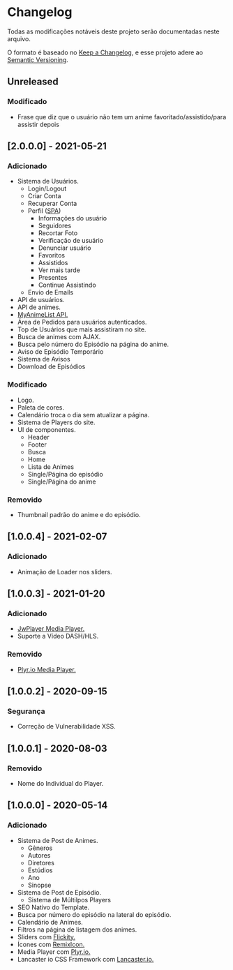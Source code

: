 # Changelog

Todas as modificações notáveis deste projeto serão documentadas neste arquivo.

O formato é baseado no [Keep a Changelog](https://keepachangelog.com/en/1.0.0/),
e esse projeto adere ao [Semantic Versioning](https://semver.org/spec/v2.0.0.html).

## Unreleased
### Modificado
- Frase que diz que o usuário não tem um anime favoritado/assistido/para assistir depois

## [2.0.0.0] - 2021-05-21
### Adicionado
- Sistema de Usuários.
    - Login/Logout
    - Criar Conta
    - Recuperar Conta
    - Perfil ([SPA](https://en.wikipedia.org/wiki/Single-page_application))
        - Informações do usuário
        - Seguidores
        - Recortar Foto
        - Verificação de usuário
        - Denunciar usuário
        - Favoritos
        - Assistidos
        - Ver mais tarde
        - Presentes
        - Continue Assistindo
    - Envio de Emails
- API de usuários.
- API de animes.
- [MyAnimeList API.](https://myanimelist.net/)
- Área de Pedidos para usuários autenticados.
- Top de Usuários que mais assistiram no site.
- Busca de animes com AJAX.
- Busca pelo número do Episódio na página do anime.
- Aviso de Episódio Temporário
- Sistema de Avisos
- Download de Episódios

### Modificado
- Logo.
- Paleta de cores.
- Calendário troca o dia sem atualizar a página.
- Sistema de Players do site.
- UI de componentes.
    - Header
    - Footer
    - Busca
    - Home
    - Lista de Animes
    - Single/Página do episódio
    - Single/Página do anime

### Removido
- Thumbnail padrão do anime e do episódio.

## [1.0.0.4] - 2021-02-07
### Adicionado
- Animação de Loader nos sliders.

## [1.0.0.3] - 2021-01-20
### Adicionado
- [JwPlayer Media Player.](https://www.jwplayer.com/)
- Suporte a Vídeo DASH/HLS.

### Removido
- [Plyr.io Media Player.](https://plyr.io/)

## [1.0.0.2] - 2020-09-15
### Segurança
- Correção de Vulnerabilidade XSS.

## [1.0.0.1] - 2020-08-03
### Removido
- Nome do Individual do Player.

## [1.0.0.0] - 2020-05-14
### Adicionado
- Sistema de Post de Animes.
    - Gêneros
    - Autores
    - Diretores
    - Estúdios
    - Ano
    - Sinopse
- Sistema de Post de Episódio.
    - Sistema de Múltilpos Players
- SEO Nativo do Template.
- Busca por número do episódio na lateral do episódio.
- Calendário de Animes.
- Filtros na página de listagem dos animes.
- Sliders com [Flickity.](https://flickity.metafizzy.co/)
- Ícones com [RemixIcon.](http://remixicon.com/)
- Media Player com [Plyr.io.](https://plyr.io/)
- Lancaster io CSS Framework com [Lancaster.io.](https://riverlab.org)
